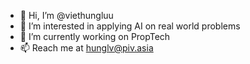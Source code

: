 - 👋 Hi, I’m @viethungluu
- 👀 I’m interested in applying AI on real world problems
- 🌱 I’m currently working on PropTech
- 📫 Reach me at hunglv@piv.asia
